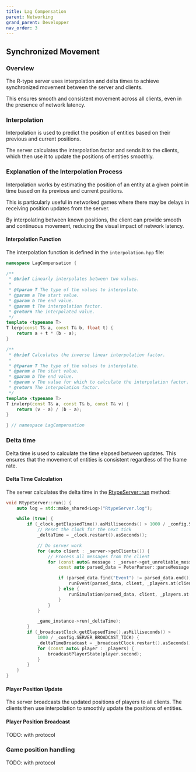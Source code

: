 ```yaml
---
title: Lag Compensation
parent: Networking
grand_parent: Developper
nav_order: 3
---
```

## Synchronized Movement

### Overview

The R-type server uses interpolation and delta times to achieve synchronized movement between the server and clients. 

This ensures smooth and consistent movement across all clients, even in the presence of network latency.

### Interpolation

Interpolation is used to predict the position of entities based on their previous and current positions.

The server calculates the interpolation factor and sends it to the clients, which then use it to update the positions of entities smoothly.

### Explanation of the Interpolation Process

Interpolation works by estimating the position of an entity at a given point in time based on its previous and current positions.

This is particularly useful in networked games where there may be delays in receiving position updates from the server. 

By interpolating between known positions, the client can provide smooth and continuous movement, reducing the visual impact of network latency.

#### Interpolation Function

The interpolation function is defined in the `interpolation.hpp` file:

```cpp
namespace LagCompensation {

/**
 * @brief Linearly interpolates between two values.
 *
 * @tparam T The type of the values to interpolate.
 * @param a The start value.
 * @param b The end value.
 * @param t The interpolation factor.
 * @return The interpolated value.
 */
template <typename T>
T lerp(const T& a, const T& b, float t) {
    return a + t * (b - a);
}

/**
 * @brief Calculates the inverse linear interpolation factor.
 *
 * @tparam T The type of the values to interpolate.
 * @param a The start value.
 * @param b The end value.
 * @param v The value for which to calculate the interpolation factor.
 * @return The interpolation factor.
 */
template <typename T>
T invlerp(const T& a, const T& b, const T& v) {
    return (v - a) / (b - a);
}

} // namespace LagCompensation
```

### Delta time 

Delta time is used to calculate the time elapsed between updates. This ensures that the movement of entities is consistent regardless of the frame rate.

#### Delta Time Calculation

The server calculates the delta time in the [RtypeServer::run](../../../../rtype_server/src/RtypeServer/RtypeServerRun.cpp) method:

```cpp
void RtypeServer::run() {
    auto log = std::make_shared<Log>("RtypeServer.log");

    while (true) {
        if (_clock.getElapsedTime().asMilliseconds() > 1000 / _config.SERVER_TICK) {
            // Reset the clock for the next tick
            _deltaTime = _clock.restart().asSeconds();

            // Do server work
            for (auto client : _server->getClients()) {
                // Process all messages from the client
                for (const auto& message : _server->get_unreliable_messages_from_endpoint(client)) {
                    const auto parsed_data = PeterParser::parseMessage(message);

                    if (parsed_data.find("Event") != parsed_data.end()) {
                        runEvent(parsed_data, client, _players.at(client));
                    } else {
                        runSimulation(parsed_data, client, _players.at(client));
                    }
                }
            }

            _game_instance->run(_deltaTime);
        }
        if (_broadcastClock.getElapsedTime().asMilliseconds() >
            1000 / _config.SERVER_BROADCAST_TICK) {
            _deltaTimeBroadcast = _broadcastClock.restart().asSeconds();
            for (const auto& player : _players) {
                broadcastPlayerState(player.second);
            }
        }
    }
}
```

#### Player Position Update

The server broadcasts the updated positions of players to all clients. The clients then use interpolation to smoothly update the positions of entities.

#### Player Position Broadcast

TODO: with protocol

### Game position handling

TODO: with protocol